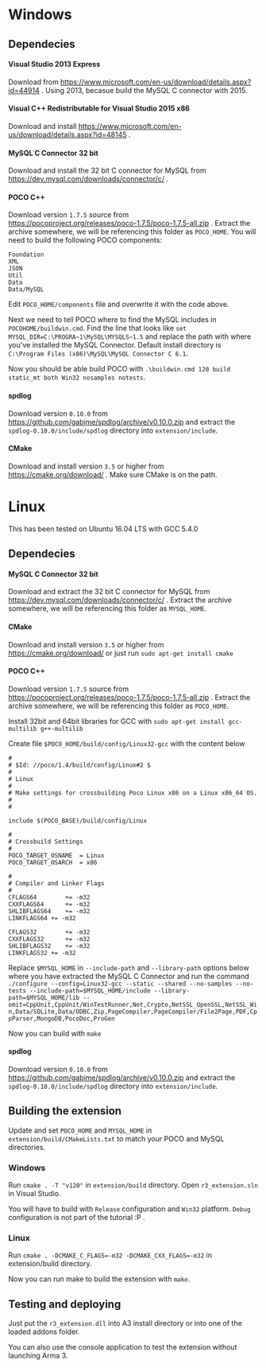 # Windows

## Dependecies

#### Visual Studio 2013 Express
Download from https://www.microsoft.com/en-us/download/details.aspx?id=44914 . 
Using 2013, becasue build the MySQL C connector with 2015.

#### Visual C++ Redistributable for Visual Studio 2015 x86
Download and install https://www.microsoft.com/en-us/download/details.aspx?id=48145 .

#### MySQL C Connector 32 bit
Download and install the 32 bit C connector for MySQL from https://dev.mysql.com/downloads/connector/c/ .

#### POCO C++
Download version `1.7.5` source from https://pocoproject.org/releases/poco-1.7.5/poco-1.7.5-all.zip .
Extract the archive somewhere, we will be referencing this folder as `POCO_HOME`.
You will need to build the following POCO components:
```
Foundation
XML
JSON
Util
Data
Data/MySQL
```
Edit `POCO_HOME/components` file and overwrite it with the code above.

Next we need to tell POCO where to find the MySQL includes in `POCOHOME/buildwin.cmd`. Find the 
line that looks like `set MYSQL_DIR=C:\PROGRA~1\MySQL\MYSQLS~1.5` and replace the path with 
where you've installed the MySQL Connector. Default install directory is `C:\Program Files (x86)\MySQL\MySQL Connector C 6.1`.

Now you should be able build POCO with `.\buildwin.cmd 120 build static_mt both Win32 nosamples notests`.


#### spdlog
Download version `0.10.0` from https://github.com/gabime/spdlog/archive/v0.10.0.zip and 
extract the `spdlog-0.10.0/include/spdlog` directory into `extension/include`.


#### CMake
Download and install version `3.5` or higher from https://cmake.org/download/ . Make sure 
CMake is on the path.




# Linux

This has been tested on Ubuntu 16.04 LTS with GCC 5.4.0

## Dependecies

#### MySQL C Connector 32 bit
Download and extract the 32 bit C connector for MySQL from https://dev.mysql.com/downloads/connector/c/ .
Extract the archive somewhere, we will be referencing this folder as `MYSQL_HOME`.

#### CMake
Download and install version `3.5` or higher from https://cmake.org/download/ or just run `sudo apt-get install cmake`

#### POCO C++
Download version `1.7.5` source from https://pocoproject.org/releases/poco-1.7.5/poco-1.7.5-all.zip .
Extract the archive somewhere, we will be referencing this folder as `POCO_HOME`.

Install 32bit and 64bit libraries for GCC with `sudo apt-get install gcc-multilib g++-multilib`

Create file `$POCO_HOME/build/config/Linux32-gcc` with the content below
```
#
# $Id: //poco/1.4/build/config/Linux#2 $
#
# Linux
#
# Make settings for crossbuilding Poco Linux x86 on a Linux x86_64 OS.
#
#

include $(POCO_BASE)/build/config/Linux

#
# Crossbuild Settings
#
POCO_TARGET_OSNAME  = Linux
POCO_TARGET_OSARCH  = x86

#
# Compiler and Linker Flags
#
CFLAGS64        += -m32
CXXFLAGS64      += -m32
SHLIBFLAGS64    += -m32
LINKFLAGS64 += -m32

CFLAGS32        += -m32
CXXFLAGS32      += -m32
SHLIBFLAGS32    += -m32
LINKFLAGS32 += -m32
```

Replace `$MYSQL_HOME` in `--include-path` and `--library-path` options below where you have extracted the MySQL C Connector and run the command
`./configure --config=Linux32-gcc --static --shared --no-samples --no-tests --include-path=$MYSQL_HOME/include --library-path=$MYSQL_HOME/lib --omit=CppUnit,CppUnit/WinTestRunner,Net,Crypto,NetSSL_OpenSSL,NetSSL_Win,Data/SQLite,Data/ODBC,Zip,PageCompiler,PageCompiler/File2Page,PDF,CppParser,MongoDB,PocoDoc,ProGen`

Now you can build with `make`


#### spdlog
Download version `0.10.0` from https://github.com/gabime/spdlog/archive/v0.10.0.zip and 
extract the `spdlog-0.10.0/include/spdlog` directory into `extension/include`.



## Building the extension

Update and set `POCO_HOME` and `MYSQL_HOME` in `extension/build/CMakeLists.txt` to match your POCO and MySQL directories.

### Windows

Run `cmake . -T "v120"` in `extension/build` directory. Open `r3_extension.sln` in Visual Studio.

You will have to build with `Release` configuration and `Win32` platform. `Debug` configuration 
is not part of the tutorial :P .

### Linux

Run `cmake . -DCMAKE_C_FLAGS=-m32 -DCMAKE_CXX_FLAGS=-m32` in extension/build directory.

Now you can run make to build the extension with `make`.



## Testing and deploying
Just put the `r3_extension.dll` into A3 install directory or into one of the loaded addons folder.

You can also use the console application to test the extension without launching Arma 3.
